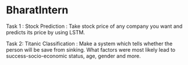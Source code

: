 # BharatIntern

Task 1 : 
        Stock Prediction :
        Take stock price of any company you
        want and predicts its price by using LSTM.


Task 2:
        Titanic Classification :
        Make a system which tells whether the person will be
        save from sinking. What factors were
        most likely lead to success-socio-economic
        status, age, gender and more.

